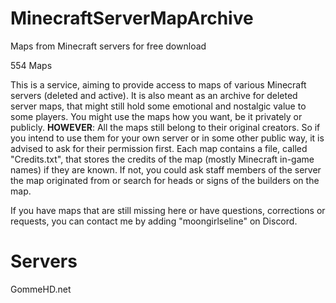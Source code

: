# MinecraftServerMapArchive
Maps from Minecraft servers for free download

554 Maps

This is a service, aiming to provide access to maps of various Minecraft servers (deleted and active). It is also meant as an archive for deleted server maps, that might still hold some emotional and nostalgic value to some players. You might use the maps how you want, be it privately or publicly.
**HOWEVER**: All the maps still belong to their original creators. So if you intend to use them for your own server or in some other public way, it is advised to ask for their permission first. Each map contains a file, called "Credits.txt", that stores the credits of the map (mostly Minecraft in-game names) if they are known. If not, you could ask staff members of the server the map originated from or search for heads or signs of the builders on the map.

If you have maps that are still missing here or have questions, corrections or requests, you can contact me by adding "moongirlseline" on Discord.

# Servers
GommeHD.net
